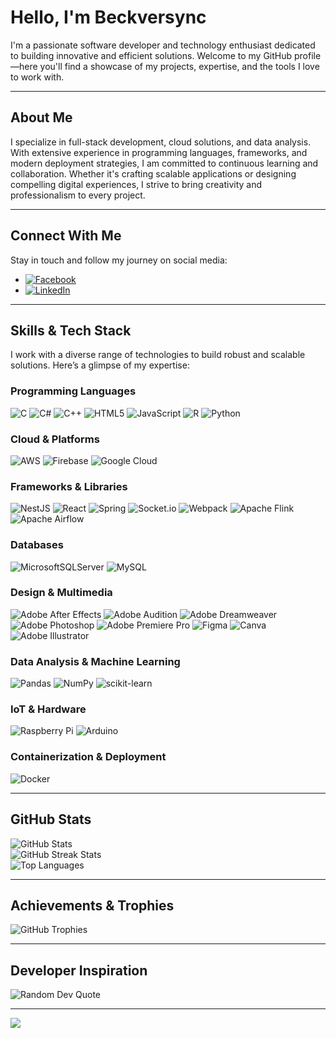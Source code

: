 # Hello, I'm Beckversync

I'm a passionate software developer and technology enthusiast dedicated to building innovative and efficient solutions. Welcome to my GitHub profile—here you'll find a showcase of my projects, expertise, and the tools I love to work with.

---

## About Me

I specialize in full-stack development, cloud solutions, and data analysis. With extensive experience in programming languages, frameworks, and modern deployment strategies, I am committed to continuous learning and collaboration. Whether it's crafting scalable applications or designing compelling digital experiences, I strive to bring creativity and professionalism to every project.

---

## Connect With Me

Stay in touch and follow my journey on social media:

- [![Facebook](https://img.shields.io/badge/Facebook-%231877F2.svg?logo=Facebook&logoColor=white)](https://www.facebook.com/beckversync/)
- [![LinkedIn](https://img.shields.io/badge/LinkedIn-%230077B5.svg?logo=linkedin&logoColor=white)](https://www.linkedin.com/in/b%C3%A1ch-ng%C3%B4-tr%C6%B0%E1%BB%9Dng-5963b6257/)

---

## Skills & Tech Stack

I work with a diverse range of technologies to build robust and scalable solutions. Here’s a glimpse of my expertise:

### Programming Languages
![C](https://img.shields.io/badge/C-%2300599C.svg?style=for-the-badge&logo=c&logoColor=white)
![C#](https://img.shields.io/badge/C%23-%23239120.svg?style=for-the-badge&logo=c-sharp&logoColor=white)
![C++](https://img.shields.io/badge/C++-%2300599C.svg?style=for-the-badge&logo=c%2B%2B&logoColor=white)
![HTML5](https://img.shields.io/badge/HTML5-%23E34F26.svg?style=for-the-badge&logo=html5&logoColor=white)
![JavaScript](https://img.shields.io/badge/JavaScript-%23323330.svg?style=for-the-badge&logo=javascript&logoColor=%23F7DF1E)
![R](https://img.shields.io/badge/R-%23276DC3.svg?style=for-the-badge&logo=r&logoColor=white)
![Python](https://img.shields.io/badge/Python-3670A0?style=for-the-badge&logo=python&logoColor=ffdd54)

### Cloud & Platforms
![AWS](https://img.shields.io/badge/AWS-%23FF9900.svg?style=for-the-badge&logo=amazon-aws&logoColor=white)
![Firebase](https://img.shields.io/badge/Firebase-%23039BE5.svg?style=for-the-badge&logo=firebase)
![Google Cloud](https://img.shields.io/badge/Google%20Cloud-%234285F4.svg?style=for-the-badge&logo=google-cloud&logoColor=white)

### Frameworks & Libraries
![NestJS](https://img.shields.io/badge/NestJS-%23E0234E.svg?style=for-the-badge&logo=nestjs&logoColor=white)
![React](https://img.shields.io/badge/React-%2320232a.svg?style=for-the-badge&logo=react&logoColor=%2361DAFB)
![Spring](https://img.shields.io/badge/Spring-%236DB33F.svg?style=for-the-badge&logo=spring&logoColor=white)
![Socket.io](https://img.shields.io/badge/Socket.io-black?style=for-the-badge&logo=socket.io&badgeColor=010101)
![Webpack](https://img.shields.io/badge/Webpack-%238DD6F9.svg?style=for-the-badge&logo=webpack&logoColor=black)
![Apache Flink](https://img.shields.io/badge/Apache%20Flink-E6526F?style=for-the-badge&logo=Apache%20Flink&logoColor=white)
![Apache Airflow](https://img.shields.io/badge/Apache%20Airflow-017CEE?style=for-the-badge&logo=Apache%20Airflow&logoColor=white)

### Databases
![MicrosoftSQLServer](https://img.shields.io/badge/Microsoft%20SQL%20Server-CC2927?style=for-the-badge&logo=microsoft%20sql%20server&logoColor=white)
![MySQL](https://img.shields.io/badge/MySQL-%2300f.svg?style=for-the-badge&logo=mysql&logoColor=white)

### Design & Multimedia
![Adobe After Effects](https://img.shields.io/badge/Adobe%20After%20Effects-9999FF.svg?style=for-the-badge&logo=Adobe%20After%20Effects&logoColor=white)
![Adobe Audition](https://img.shields.io/badge/Adobe%20Audition-9999FF.svg?style=for-the-badge&logo=Adobe%20Audition&logoColor=white)
![Adobe Dreamweaver](https://img.shields.io/badge/Adobe%20Dreamweaver-FF61F6.svg?style=for-the-badge&logo=Adobe%20Dreamweaver&logoColor=white)
![Adobe Photoshop](https://img.shields.io/badge/Adobe%20Photoshop-%2331A8FF.svg?style=for-the-badge&logo=adobephotoshop&logoColor=white)
![Adobe Premiere Pro](https://img.shields.io/badge/Adobe%20Premiere%20Pro-9999FF.svg?style=for-the-badge&logo=Adobe%20Premiere%20Pro&logoColor=white)
![Figma](https://img.shields.io/badge/Figma-%23F24E1E.svg?style=for-the-badge&logo=figma&logoColor=white)
![Canva](https://img.shields.io/badge/Canva-%2300C4CC.svg?style=for-the-badge&logo=Canva&logoColor=white)
![Adobe Illustrator](https://img.shields.io/badge/Adobe%20Illustrator-%23FF9A00.svg?style=for-the-badge&logo=adobeillustrator&logoColor=white)

### Data Analysis & Machine Learning
![Pandas](https://img.shields.io/badge/Pandas-%23150458.svg?style=for-the-badge&logo=pandas&logoColor=white)
![NumPy](https://img.shields.io/badge/NumPy-%23013243.svg?style=for-the-badge&logo=numpy&logoColor=white)
![scikit-learn](https://img.shields.io/badge/scikit--learn-%23F7931E.svg?style=for-the-badge&logo=scikit-learn&logoColor=white)

### IoT & Hardware
![Raspberry Pi](https://img.shields.io/badge/Raspberry%20Pi-C51A4A?style=for-the-badge&logo=Raspberry-Pi)
![Arduino](https://img.shields.io/badge/Arduino-00979D?style=for-the-badge&logo=Arduino&logoColor=white)

### Containerization & Deployment
![Docker](https://img.shields.io/badge/Docker-%230db7ed.svg?style=for-the-badge&logo=docker&logoColor=white)

---

## GitHub Stats

![GitHub Stats](https://github-readme-stats.vercel.app/api?username=Beckversync&theme=radical&hide_border=false&include_all_commits=false&count_private=false)
<br/>
![GitHub Streak Stats](https://github-readme-streak-stats.herokuapp.com/?user=Beckversync&theme=radical&hide_border=false)
<br/>
![Top Languages](https://github-readme-stats.vercel.app/api/top-langs/?username=Beckversync&theme=radical&hide_border=false&include_all_commits=false&count_private=false&layout=compact)

---

## Achievements & Trophies

![GitHub Trophies](https://github-trophies.vercel.app/?username=Beckversync&theme=radical&no-frame=true&no-bg=true&margin-w=4)

---

## Developer Inspiration


![Random Dev Quote](https://quotes-github-readme.vercel.app/api?type=horizontal&theme=radical)

---

[![](https://visitcount.itsvg.in/api?id=Beckversync&icon=1&color=12)](https://visitcount.itsvg.in)
